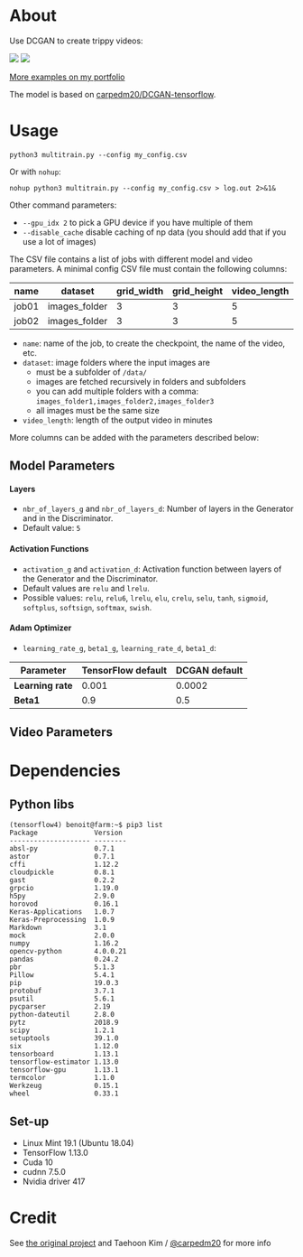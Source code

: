 # About

Use DCGAN to create trippy videos:

<a href="https://www.vjloops.com/stock-video/fresh-and-simple-7-loop-3-140717.html">![](https://storage.googleapis.com/vjloops/140717_thumb0.jpg)</a>
<a href="https://www.vjloops.com/stock-video/fresh-and-simple-8-loop-3-140747.html">![](https://storage.googleapis.com/vjloops/140747_thumb0.jpg)</a>

[More examples on my portfolio](https://www.vjloops.com/users/20585.html)

The model is based on [carpedm20/DCGAN-tensorflow](https://github.com/carpedm20/DCGAN-tensorflow).

# Usage

    python3 multitrain.py --config my_config.csv 
    
Or with `nohup`:
   
    nohup python3 multitrain.py --config my_config.csv > log.out 2>&1&

Other command parameters:

* ```--gpu_idx 2``` to pick a GPU device if you have multiple of them
* ```--disable_cache``` disable caching of np data (you should add that if you use a lot of images) 

The CSV file contains a list of jobs with different model and video parameters.
A minimal config CSV file must contain the following columns:

|name          |dataset       |grid_width|grid_height|video_length|
|---           |---           |---       |---        |---         |
|job01         |images_folder |3         |3          |5           |
|job02         |images_folder |3         |3          |5           |

* `name`: name of the job, to create the checkpoint, the name of the video, etc.
* `dataset`: image folders where the input images are
    * must be a subfolder of `/data/`
    * images are fetched recursively in folders and subfolders
    * you can add multiple folders with a comma: `images_folder1,images_folder2,images_folder3`
    * all images must be the same size 
* `video_length`: length of the output video in minutes

More columns can be added with the parameters described below:

## Model Parameters

#### Layers
* `nbr_of_layers_g` and `nbr_of_layers_d`: Number of layers in the Generator and in the Discriminator.
* Default value: `5`
   
#### Activation Functions
* `activation_g` and `activation_d`: Activation function between layers of the Generator and the Discriminator. 
* Default values are `relu` and `lrelu`.
* Possible values: `relu`, `relu6`, `lrelu`, `elu`, `crelu`, `selu`, `tanh`, `sigmoid`, `softplus`, `softsign`, `softmax`, `swish`.
    
#### Adam Optimizer

* `learning_rate_g`, `beta1_g`, `learning_rate_d`, `beta1_d`:

|Parameter          |TensorFlow default|DCGAN default|
|---                |---               |---          |
|**Learning rate**  |0.001             |0.0002       |
|**Beta1**          |0.9               |0.5          |

## Video Parameters

# Dependencies

## Python libs
```
(tensorflow4) benoit@farm:~$ pip3 list
Package              Version 
-------------------- --------
absl-py              0.7.1   
astor                0.7.1   
cffi                 1.12.2  
cloudpickle          0.8.1   
gast                 0.2.2   
grpcio               1.19.0  
h5py                 2.9.0   
horovod              0.16.1  
Keras-Applications   1.0.7   
Keras-Preprocessing  1.0.9   
Markdown             3.1     
mock                 2.0.0   
numpy                1.16.2  
opencv-python        4.0.0.21
pandas               0.24.2  
pbr                  5.1.3   
Pillow               5.4.1   
pip                  19.0.3  
protobuf             3.7.1   
psutil               5.6.1   
pycparser            2.19    
python-dateutil      2.8.0   
pytz                 2018.9  
scipy                1.2.1   
setuptools           39.1.0  
six                  1.12.0  
tensorboard          1.13.1  
tensorflow-estimator 1.13.0  
tensorflow-gpu       1.13.1  
termcolor            1.1.0   
Werkzeug             0.15.1  
wheel                0.33.1 
```

## Set-up

* Linux Mint 19.1 (Ubuntu 18.04)
* TensorFlow 1.13.0
* Cuda 10
* cudnn 7.5.0
* Nvidia driver 417 

# Credit

See [the original project](https://github.com/carpedm20/DCGAN-tensorflow) 
and Taehoon Kim / [@carpedm20](http://carpedm20.github.io/) for more info